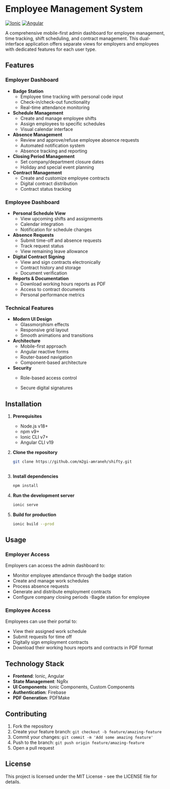 # Employee Management System

[![Ionic](https://img.shields.io/badge/Ionic-3880FF?style=for-the-badge&logo=ionic&logoColor=white)](https://ionicframework.com/)
[![Angular](https://img.shields.io/badge/Angular-DD0031?style=for-the-badge&logo=angular&logoColor=white)](https://angular.io/)

A comprehensive mobile-first admin dashboard for employee management, time tracking, shift scheduling, and contract management. This dual-interface application offers separate views for employers and employees with dedicated features for each user type.

## Features

### Employer Dashboard
- **Badge Station**
  - Employee time tracking with personal code input
  - Check-in/check-out functionality
  - Real-time attendance monitoring
- **Schedule Management**
  - Create and manage employee shifts
  - Assign employees to specific schedules
  - Visual calendar interface
- **Absence Management**
  - Review and approve/refuse employee absence requests
  - Automated notification system
  - Absence tracking and reporting
- **Closing Period Management**
  - Set company/department closure dates
  - Holiday and special event planning
- **Contract Management**
  - Create and customize employee contracts
  - Digital contract distribution
  - Contract status tracking

### Employee Dashboard
- **Personal Schedule View**
  - View upcoming shifts and assignments
  - Calendar integration
  - Notification for schedule changes
- **Absence Requests**
  - Submit time-off and absence requests
  - Track request status
  - View remaining leave allowance
- **Digital Contract Signing**
  - View and sign contracts electronically
  - Contract history and storage
  - Document verification
- **Reports & Documentation**
  - Download working hours reports as PDF
  - Access to contract documents
  - Personal performance metrics

### Technical Features
- **Modern UI Design**
  - Glassmorphism effects
  - Responsive grid layout
  - Smooth animations and transitions
- **Architecture**
  - Mobile-first approach
  - Angular reactive forms
  - Router-based navigation
  - Component-based architecture
- **Security**
  - Role-based access control

  - Secure digital signatures

## Installation

1. **Prerequisites**
   - Node.js v18+
   - npm v9+
   - Ionic CLI v7+
   - Angular CLI v19

2. **Clone the repository**
   ```bash
   git clone https://github.com/m2gi-amraneh/shifty.git
 
   ```

3. **Install dependencies**
   ```bash
   npm install
   ```

4. **Run the development server**
   ```bash
   ionic serve
   ```

5. **Build for production**
   ```bash
   ionic build --prod
   ```

## Usage

### Employer Access
Employers can access the admin dashboard to:
- Monitor employee attendance through the badge station
- Create and manage work schedules
- Process absence requests
- Generate and distribute employment contracts
- Configure company closing periods
-Bagde station for employee 
### Employee Access
Employees can use their portal to:
- View their assigned work schedule
- Submit requests for time off
- Digitally sign employment contracts
- Download their working hours reports and contracts in PDF format

## Technology Stack

- **Frontend**: Ionic, Angular
- **State Management**: NgRx
- **UI Components**: Ionic Components, Custom Components
- **Authentication**: Firebase
- **PDF Generation**: PDFMake

## Contributing

1. Fork the repository
2. Create your feature branch: `git checkout -b feature/amazing-feature`
3. Commit your changes: `git commit -m 'Add some amazing feature'`
4. Push to the branch: `git push origin feature/amazing-feature`
5. Open a pull request

## License

This project is licensed under the MIT License - see the LICENSE file for details.
